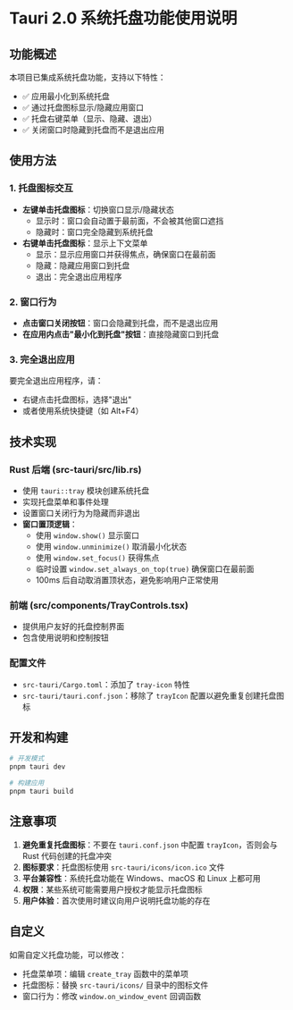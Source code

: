 # Tauri 2.0 系统托盘功能使用说明

## 功能概述

本项目已集成系统托盘功能，支持以下特性：

- ✅ 应用最小化到系统托盘
- ✅ 通过托盘图标显示/隐藏应用窗口
- ✅ 托盘右键菜单（显示、隐藏、退出）
- ✅ 关闭窗口时隐藏到托盘而不是退出应用

## 使用方法

### 1. 托盘图标交互

- **左键单击托盘图标**：切换窗口显示/隐藏状态
  - 显示时：窗口会自动置于最前面，不会被其他窗口遮挡
  - 隐藏时：窗口完全隐藏到系统托盘
- **右键单击托盘图标**：显示上下文菜单
  - 显示：显示应用窗口并获得焦点，确保窗口在最前面
  - 隐藏：隐藏应用窗口到托盘
  - 退出：完全退出应用程序

### 2. 窗口行为

- **点击窗口关闭按钮**：窗口会隐藏到托盘，而不是退出应用
- **在应用内点击"最小化到托盘"按钮**：直接隐藏窗口到托盘

### 3. 完全退出应用

要完全退出应用程序，请：

- 右键点击托盘图标，选择"退出"
- 或者使用系统快捷键（如 Alt+F4）

## 技术实现

### Rust 后端 (src-tauri/src/lib.rs)

- 使用 `tauri::tray` 模块创建系统托盘
- 实现托盘菜单和事件处理
- 设置窗口关闭行为为隐藏而非退出
- **窗口置顶逻辑**：
  - 使用 `window.show()` 显示窗口
  - 使用 `window.unminimize()` 取消最小化状态
  - 使用 `window.set_focus()` 获得焦点
  - 临时设置 `window.set_always_on_top(true)` 确保窗口在最前面
  - 100ms 后自动取消置顶状态，避免影响用户正常使用

### 前端 (src/components/TrayControls.tsx)

- 提供用户友好的托盘控制界面
- 包含使用说明和控制按钮

### 配置文件

- `src-tauri/Cargo.toml`：添加了 `tray-icon` 特性
- `src-tauri/tauri.conf.json`：移除了 `trayIcon` 配置以避免重复创建托盘图标

## 开发和构建

```bash
# 开发模式
pnpm tauri dev

# 构建应用
pnpm tauri build
```

## 注意事项

1. **避免重复托盘图标**：不要在 `tauri.conf.json` 中配置 `trayIcon`，否则会与 Rust 代码创建的托盘冲突
2. **图标要求**：托盘图标使用 `src-tauri/icons/icon.ico` 文件
3. **平台兼容性**：系统托盘功能在 Windows、macOS 和 Linux 上都可用
4. **权限**：某些系统可能需要用户授权才能显示托盘图标
5. **用户体验**：首次使用时建议向用户说明托盘功能的存在

## 自定义

如需自定义托盘功能，可以修改：

- 托盘菜单项：编辑 `create_tray` 函数中的菜单项
- 托盘图标：替换 `src-tauri/icons/` 目录中的图标文件
- 窗口行为：修改 `window.on_window_event` 回调函数
